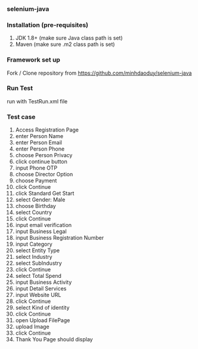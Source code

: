 ### selenium-java

### Installation (pre-requisites)

1. JDK 1.8+ (make sure Java class path is set)
2. Maven (make sure .m2 class path is set)


### Framework set up

Fork / Clone repository from https://github.com/minhdaoduy/selenium-java

### Run Test
run with TestRun.xml file

### Test case
1. Access Registration Page
2. enter Person Name
3. enter Person Email
4. enter Person Phone
5. choose Person Privacy
6. click continue button
7. input Phone OTP
8. choose Director Option
9. choose Payment
10. click Continue
11. click Standard Get Start
12. select Gender: Male
13. choose Birthday
14. select Country
15. click Continue
16. input email verification
17. input Business Legal
18. input Business Registration Number
19. input Category
20. select Entity Type
21. select Industry
22. select SubIndustry
23. click Continue
24. select Total Spend
25. input Business Activity
26. input Detail Services
27. input Website URL
28. click Continue
29. select Kind of identity
30. click Continue
31. open Upload FilePage
32. upload Image
33. click Continue
34. Thank You Page should display


